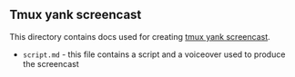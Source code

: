 ## Tmux yank screencast

This directory contains docs used for creating
[tmux yank screencast](https://vimeo.com/102039099).

- `script.md` - this file contains a script and a voiceover used to produce the
  screencast
